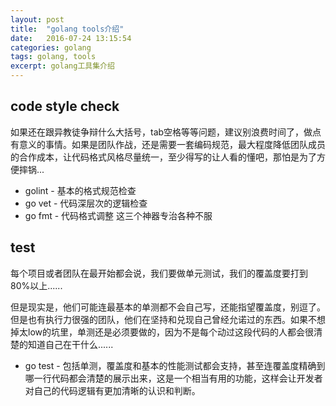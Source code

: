 ```yaml
---
layout: post
title:  "golang tools介绍"
date:   2016-07-24 13:15:54
categories: golang
tags: golang, tools
excerpt: golang工具集介绍
---
```


## code style check
如果还在跟异教徒争辩什么大括号，tab空格等等问题，建议别浪费时间了，做点有意义的事情。如果是团队作战，还是需要一套编码规范，最大程度降低团队成员的合作成本，让代码格式风格尽量统一，至少得写的让人看的懂吧，那怕是为了方便摔锅...
* golint - 基本的格式规范检查
* go vet - 代码深层次的逻辑检查
* go fmt - 代码格式调整
这三个神器专治各种不服

## test
每个项目或者团队在最开始都会说，我们要做单元测试，我们的覆盖度要打到80%以上......


但是现实是，他们可能连最基本的单测都不会自己写，还能指望覆盖度，别逗了。但是也有执行力很强的团队，他们在坚持和兑现自己曾经允诺过的东西。如果不想掉太low的坑里，单测还是必须要做的，因为不是每个动过这段代码的人都会很清楚的知道自己在干什么......
* go test - 包括单测，覆盖度和基本的性能测试都会支持，甚至连覆盖度精确到哪一行代码都会清楚的展示出来，这是一个相当有用的功能，这样会让开发者对自己的代码逻辑有更加清晰的认识和判断。
